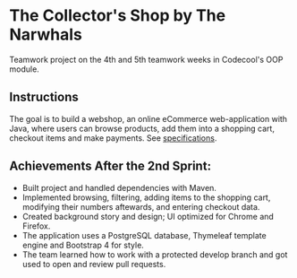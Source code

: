 # The Collector's Shop by The Narwhals

Teamwork project on the 4th and 5th teamwork weeks in Codecool's OOP module.

## Instructions

The goal is to build a webshop, an online eCommerce web-application with Java, where users can browse products, add them into a shopping cart, checkout items and make payments. See [specifications](https://docs.google.com/spreadsheets/d/1VNw3wYs492iRyUZ3oPxkPHSNnd-ASFYsBsLxoxpicTQ/edit?usp=sharing).

## Achievements After the 2nd Sprint:

* Built project and handled dependencies with Maven.
* Implemented browsing, filtering, adding items to the shopping cart, modifying their numbers aftewards, and entering checkout data.
* Created background story and design; UI optimized for Chrome and Firefox.
* The application uses a PostgreSQL database, Thymeleaf template engine and Bootstrap 4 for style.
* The team learned how to work with a protected develop branch and got used to open and review pull requests.
